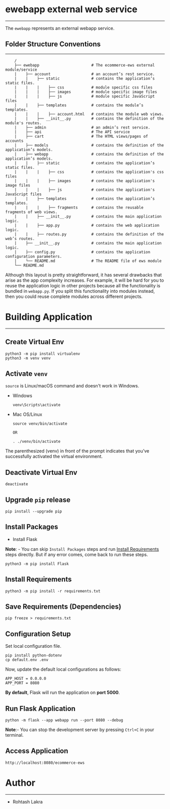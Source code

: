 # ewebapp external web service

---

The ```ewebapp``` represents an external webapp service.

## Folder Structure Conventions

---

```
    /
    ├── ewebapp                       # The ecommerce-ews external module/service
    |    ├── account                  # an account’s rest service.
    |    |    ├── static              # contains the application’s static files.
    |    |    |    ├── css            # module specific css files
    |    |    |    ├── images         # module specific image files
    |    |    |    ├── js             # module specific JavaScript files
    |    |    ├── templates           # contains the module’s templates.
    |    |    |    ├── account.html   # contains the module web views.
    |    |    ├── __init__.py         # contains the definition of the module's routes.
    |    ├── admin                    # an admin’s rest service.
    |    ├── api                      # The API service
    |    ├── cart                     # The HTML views/pages of accounts
    |    ├── models                   # contains the definition of the application’s models.
    |    ├── webapp                   # contains the definition of the application’s models.
    |    |    ├── static              # contains the application’s static files.
    |    |    |    ├── css            # contains the application's css files
    |    |    |    ├── images         # contains the application's image files
    |    |    |    ├── js             # contains the application's JavaScript files
    |    |    ├── templates           # contains the application’s templates.
    |    |    |    ├── fragments      # contains the reusable fragments of web views.
    |    |    ├── __init__.py         # contains the main application logic.
    |    |    ├── app.py              # contains the web application logic.
    |    |    ├── routes.py           # contains the definition of the web’s routes.
    |    ├── __init__.py              # contains the main application logic.
    |    ├── config.py                # contains the application configuration parameters.
    |    └── README.md                # The README file of ews module
    └── README.md    
```


Although this layout is pretty straightforward, it has several drawbacks that arise as the app complexity increases. 
For example, it will be hard for you to reuse the application logic in other projects because all the functionality is 
bundled in ```webapp.py```. If you split this functionality into modules instead, then you could reuse complete modules 
across different projects.



# Building Application

---

## Create Virtual Env
```shell
python3 -m pip install virtualenv
python3 -m venv venv
```

## Activate ```venv```

```source``` is Linux/macOS command and doesn't work in Windows.

- Windows

    ```shell
    venv\Scripts\activate
    ```

- Mac OS/Linux

    ```shell
    source venv/bin/activate
  
  OR
  
    . ./venv/bin/activate
    ```

The parenthesized (venv) in front of the prompt indicates that you’ve successfully activated the virtual environment.

## Deactivate Virtual Env
```shell
deactivate
```

## Upgrade ```pip``` release

```shell
pip install --upgrade pip
```

## Install Packages

- Install Flask

**Note**: - You can skip ```Install Packages``` steps and run [Install Requirements](./Install_Requirements) steps directly. But if any error comes, come back to run these steps.

```shell
python3 -m pip install Flask
```


## Install Requirements

```shell
python3 -m pip install -r requirements.txt
```



## Save Requirements (Dependencies)
```shell
pip freeze > requirements.txt
```


## Configuration Setup

Set local configuration file.

```shell
pip install python-dotenv
cp default.env .env
```

Now, update the default local configurations as follows:

```text
APP_HOST = 0.0.0.0
APP_PORT = 8080
```

**By default**, Flask will run the application on **port 5000**.

## Run Flask Application

```shell
python -m flask --app webapp run --port 8080 --debug
```

**Note**:- You can stop the development server by pressing ```Ctrl+C``` in your terminal.


## Access Application
```shell
http://localhost:8080/ecommerce-ews
```


# Author

---

- Rohtash Lakra
